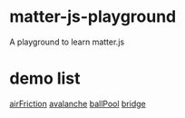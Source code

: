 # matter-js-playground
A playground to learn matter.js

# demo list
[airFriction](./src/airFriction/index.html)
[avalanche](./src/avalanche/index.html)
[ballPool](./src/ballPool/index.html)
[bridge](./src/bridge/index.html)